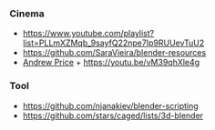 ### Cinema

- https://www.youtube.com/playlist?list=PLLmXZMqb_9sayfQ22npe7Ip9RUUevTuU2
- https://github.com/SaraVieira/blender-resources
- [Andrew Price](https://www.youtube.com/c/BlenderGuruOfficial/playlists) + https://youtu.be/vM39qhXle4g

### Tool

- https://github.com/njanakiev/blender-scripting
- https://github.com/stars/caged/lists/3d-blender